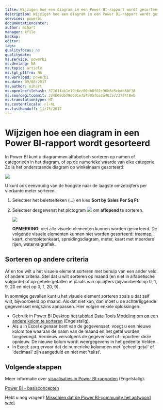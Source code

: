 ```yaml
---
title: Wijzigen hoe een diagram in een Power BI-rapport wordt gesorteerd
description: Wijzigen hoe een diagram in een Power BI-rapport wordt gesorteerd
services: powerbi
documentationcenter: 
author: mihart
manager: kfile
backup: 
editor: 
tags: 
qualityfocus: no
qualitydate: 
ms.service: powerbi
ms.devlang: NA
ms.topic: article
ms.tgt_pltfrm: NA
ms.workload: powerbi
ms.date: 09/08/2017
ms.author: mihart
ms.openlocfilehash: 37161fab1e19e6ce00eb0f02c96b6e5cbdd60f18
ms.sourcegitcommit: 284b09d579d601e754a05fba2a4025723724f8eb
ms.translationtype: HT
ms.contentlocale: nl-NL
ms.lasthandoff: 11/15/2017
---
```

# <a name="change-how-a-chart-is-sorted-in-a-power-bi-report"></a>Wijzigen hoe een diagram in een Power BI-rapport wordt gesorteerd
In Power BI kunt u diagrammen alfabetisch sorteren op namen of categorieën in het diagram, of op de numerieke waarde van elke categorie. Zo is het onderstaande diagram op winkelnaam gesorteerd.

![](media/power-bi-report-change-sort/pbi_chartsortcategory.png)

U kunt ook eenvoudig van de hoogste naar de laagste omzetcijfers per vierkante meter sorteren.

1. Selecteer het beletselteken (...) en kies **Sort by Sales Per Sq Ft**.
2. Selecteer desgewenst het pictogram ![](media/power-bi-report-change-sort/sorticon.png) om **aflopend** te sorteren.
   
   ![](media/power-bi-report-change-sort/sortby.gif)
   
   **OPMERKING**: niet alle visuele elementen kunnen worden gesorteerd.  De volgende visuele elementen kunnen niet worden gesorteerd: treemap, kaart, choropletenkaart, spreidingsdiagram, meter, kaart met meerdere rijen, watervalgrafiek.

## <a name="sorting-using-other-criteria"></a>Sorteren op andere criteria
Af en toe wilt u het visuele element sorteren met behulp van een ander veld of andere criteria.  Stel dat u wilt sorteren op maand (en niet in alfabetische volgorde) of op gehele getallen in plaats van op cijfers (bijvoorbeeld op 0, 1, 9, 20 en niet op 0, 1, 20, 9).  

In sommige gevallen kunt u het visuele element sorteren zoals u dat zelf wilt, bijvoorbeeld op maand.  Als dat niet kan, dan moet u de achterliggende gegevensset enigszins aanpassen. Hier volgen enkele oplossingen:

* Gebruik in Power BI Desktop [het tabblad Data Tools Modeling om op een andere kolom te sorteren](desktop-sort-by-column.md) (Engelstalig).
* Als u in Excel eigenaar bent van de gegevensset, voegt u een nieuwe kolom toe waaraan de naam van de maand en het getal worden toegevoegd. Vernieuw vervolgens de gegevensset of importeer deze opnieuw. De nieuwe kolom wordt weergegevens in het gedeelte Velden.
* In Excel: zorg ervoor dat de numerieke kolommen met 'geheel getal' of 'decimaal' zijn aangeduid en niet met 'tekst'.

## <a name="next-steps"></a>Volgende stappen
Meer informatie over [visualisaties in Power BI-rapporten](power-bi-report-visualizations.md) (Engelstalig).

[Power BI - basisconcepten](service-basic-concepts.md)

Hebt u nog vragen? [Misschien dat de Power BI-community het antwoord weet](http://community.powerbi.com/)

